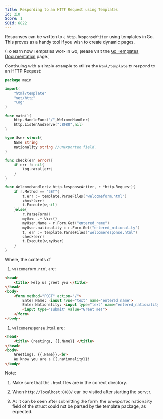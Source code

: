 ```yaml
---
Title: Responding to an HTTP Request using Templates
Id: 210
Score: 1
SOId: 6822
---
```

Responses can be written to a `http.ResponseWriter` using templates in Go. This proves as a handy tool if you wish to create dynamic pages.

(To learn how Templates work in Go, please visit the [Go Templates Documentation](214) page.)

Continuing with a simple example to utilise the `html/template` to respond to an HTTP Request:

```go
package main

import(
    "html/template"
    "net/http"
    "log"
)

func main(){
    http.HandleFunc("/",WelcomeHandler)
    http.ListenAndServe(":8080",nil)
}

type User struct{
    Name string
    nationality string //unexported field.
}

func check(err error){
    if err != nil{
        log.Fatal(err)
    }
}

func WelcomeHandler(w http.ResponseWriter, r *http.Request){
    if r.Method == "GET"{
        t,err := template.ParseFiles("welcomeform.html")
        check(err)
        t.Execute(w,nil)
    }else{
        r.ParseForm()
        myUser := User{}
        myUser.Name = r.Form.Get("entered_name")
        myUser.nationality = r.Form.Get("entered_nationality")
        t, err := template.ParseFiles("welcomeresponse.html")
        check(err)
        t.Execute(w,myUser)
    }
}
```

Where, the contents of

1) `welcomeform.html` are:

```html
<head>
    <title> Help us greet you </title>
</head>
<body>
    <form method="POST" action="/">
        Enter Name: <input type="text" name="entered_name">
        Enter Nationality: <input type="text" name="entered_nationality">
        <input type="submit" value="Greet me!">
    </form>
</body>
```

1) `welcomeresponse.html` are:

```html
<head>
    <title> Greetings, {{.Name}} </title>
</head>
<body>
    Greetings, {{.Name}}.<br>
    We know you are a {{.nationality}}!
</body>
```

Note:

1) Make sure that the `.html` files are in the correct directory.

2) When `http://localhost:8080/` can be visited after starting the server.

3) As it can be seen after submitting the form, the *unexported* nationality field of the struct could not be parsed by the template package, as expected.
